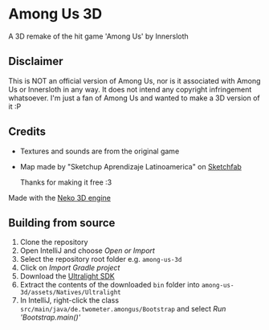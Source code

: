 # Among Us 3D
A 3D remake of the hit game 'Among Us' by Innersloth

## Disclaimer
This is NOT an official version of Among Us, nor is it associated with Among Us or Innersloth in any way.
It does not intend any copyright infringement whatsoever. I'm just a fan of Among Us and wanted to make a 3D version of it :P

## Credits
- Textures and sounds are from the original game
- Map made by "Sketchup Aprendizaje Latinoamerica" on [Sketchfab](https://sketchfab.com/3d-models/among-us-map-the-skeld-59a93886f9e74ff6836dff0c269da45f)

  Thanks for making it free :3

Made with the [Neko 3D engine](https://github.com/Twometer/neko-engine)

## Building from source
1. Clone the repository
2. Open IntelliJ and choose _Open or Import_
3. Select the repository root folder e.g. `among-us-3d`
4. Click on _Import Gradle project_
5. Download the [Ultralight SDK](https://github.com/ultralight-ux/Ultralight#getting-the-latest-sdk)
6. Extract the contents of the downloaded `bin` folder into `among-us-3d/assets/Natives/Ultralight`
7. In IntelliJ, right-click the class `src/main/java/de.twometer.amongus/Bootstrap` and select _Run 'Bootstrap.main()'_
